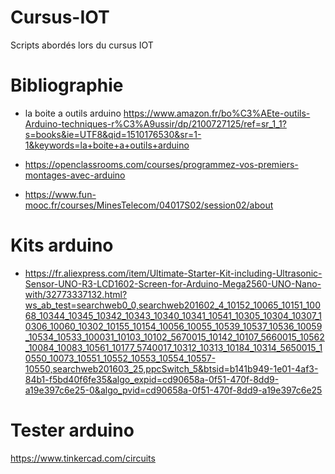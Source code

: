 # Cursus-IOT
Scripts abordés lors du cursus IOT

# Bibliographie
- la boite a outils arduino https://www.amazon.fr/bo%C3%AEte-outils-Arduino-techniques-r%C3%A9ussir/dp/2100727125/ref=sr_1_1?s=books&ie=UTF8&qid=1510176530&sr=1-1&keywords=la+boite+a+outils+arduino

- https://openclassrooms.com/courses/programmez-vos-premiers-montages-avec-arduino

- https://www.fun-mooc.fr/courses/MinesTelecom/04017S02/session02/about

# Kits arduino
- https://fr.aliexpress.com/item/Ultimate-Starter-Kit-including-Ultrasonic-Sensor-UNO-R3-LCD1602-Screen-for-Arduino-Mega2560-UNO-Nano-with/32773337132.html?ws_ab_test=searchweb0_0,searchweb201602_4_10152_10065_10151_10068_10344_10345_10342_10343_10340_10341_10541_10305_10304_10307_10306_10060_10302_10155_10154_10056_10055_10539_10537_10536_10059_10534_10533_100031_10103_10102_5670015_10142_10107_5660015_10562_10084_10083_10561_10177_5740017_10312_10313_10184_10314_5650015_10550_10073_10551_10552_10553_10554_10557-10550,searchweb201603_25,ppcSwitch_5&btsid=b141b949-1e01-4af3-84b1-f5bd40f6fe35&algo_expid=cd90658a-0f51-470f-8dd9-a19e397c6e25-0&algo_pvid=cd90658a-0f51-470f-8dd9-a19e397c6e25

# Tester arduino
https://www.tinkercad.com/circuits
